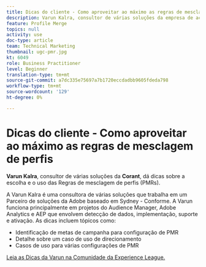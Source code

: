 ```yaml
---
title: Dicas do cliente - Como aproveitar ao máximo as regras de mesclagem de perfis
description: Varun Kalra, consultor de várias soluções da empresa de acordo, dá dicas sobre a escolha e o uso das Regras de mesclagem de perfis (PMRs).
feature: Profile Merge
topics: null
activity: use
doc-type: article
team: Technical Marketing
thumbnail: ugc-pmr.jpg
kt: 6049
role: Business Practitioner
level: Beginner
translation-type: tm+mt
source-git-commit: a7dc335e75697a7b1720eccdadbb9605fdeda798
workflow-type: tm+mt
source-wordcount: '129'
ht-degree: 0%

---
```



# Dicas do cliente - Como aproveitar ao máximo as regras de mesclagem de perfis

**Varun Kalra**, consultor de várias soluções da  **Corant**, dá dicas sobre a escolha e o uso das Regras de mesclagem de perfis (PMRs).

A Varun Kalra é uma consultora de várias soluções que trabalha em um Parceiro de soluções da Adobe baseado em Sydney - Conforme. A Varun funciona principalmente em projetos do Audience Manager, Adobe Analytics e AEP que envolvem detecção de dados, implementação, suporte e ativação. As dicas incluem tópicos como:

* Identificação de metas de campanha para configuração de PMR
* Detalhe sobre um caso de uso de direcionamento
* Casos de uso para várias configurações de PMR

[Leia as Dicas da Varun na Comunidade da Experience League.](https://experienceleaguecommunities.adobe.com/t5/adobe-audience-manager-blogs/getting-the-most-out-of-profile-merge-rules-tips-tricks-and/ba-p/372248)
